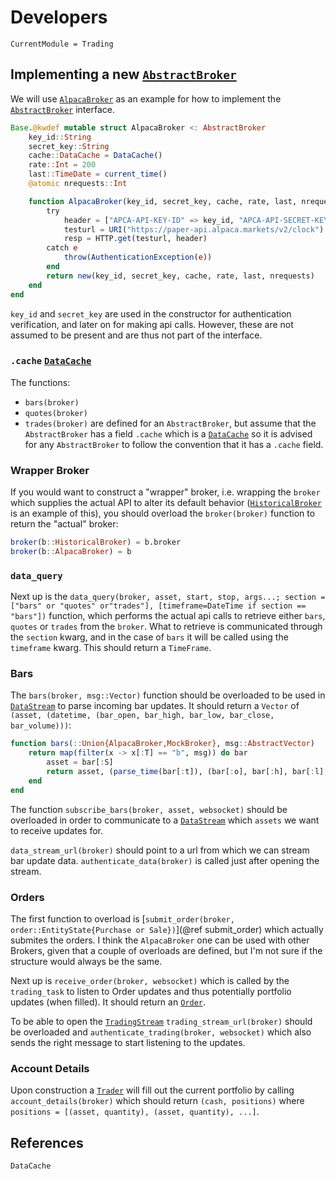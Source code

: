# Developers
```@meta
CurrentModule = Trading
```
## Implementing a new [`AbstractBroker`](@ref)

We will use [`AlpacaBroker`](@ref) as an example for how to implement the [`AbstractBroker`](@ref) interface.

```julia
Base.@kwdef mutable struct AlpacaBroker <: AbstractBroker
    key_id::String
    secret_key::String
    cache::DataCache = DataCache()
    rate::Int = 200
    last::TimeDate = current_time()
    @atomic nrequests::Int

    function AlpacaBroker(key_id, secret_key, cache, rate, last, nrequests)
        try
            header = ["APCA-API-KEY-ID" => key_id, "APCA-API-SECRET-KEY" => secret_key]
            testurl = URI("https://paper-api.alpaca.markets/v2/clock")
            resp = HTTP.get(testurl, header)
        catch e
            throw(AuthenticationException(e))
        end
        return new(key_id, secret_key, cache, rate, last, nrequests)
    end
end
```
`key_id` and `secret_key` are used in the constructor for authentication verification, and later on for making api calls.
However, these are not assumed to be present and are thus not part of the interface.

### `.cache` [`DataCache`](@ref)
The functions:
- `bars(broker)`
- `quotes(broker)`
- `trades(broker)`
are defined for an `AbstractBroker`, but assume that the `AbstractBroker` has a field `.cache` which is a [`DataCache`](@ref) so
it is advised for any `AbstractBroker` to follow the convention that it has a `.cache` field.

### Wrapper Broker
If you would want to construct a "wrapper" broker, i.e. wrapping the `broker` which supplies the actual API to alter its default behavior
([`HistoricalBroker`](@ref) is an example of this), you should overload the `broker(broker)` function to return the "actual" broker:

```julia
broker(b::HistoricalBroker) = b.broker
broker(b::AlpacaBroker) = b
```

### `data_query`
Next up is the `data_query(broker, asset, start, stop, args...; section = ["bars" or "quotes" or"trades"], [timeframe=DateTime if section == "bars"])` function,
which performs the actual api calls to retrieve either `bars`, `quotes` or `trades` from the `broker`. What to retrieve is communicated through the `section` kwarg, and in the case of `bars` it will be called using the `timeframe` kwarg.
This should return a `TimeFrame`.

### Bars
The `bars(broker, msg::Vector)` function should be overloaded to be used in [`DataStream`](@ref) to parse incoming bar updates. It should return
a `Vector` of `(asset, (datetime, (bar_open, bar_high, bar_low, bar_close, bar_volume)))`:
```julia
function bars(::Union{AlpacaBroker,MockBroker}, msg::AbstractVector)
    return map(filter(x -> x[:T] == "b", msg)) do bar
        asset = bar[:S]
        return asset, (parse_time(bar[:t]), (bar[:o], bar[:h], bar[:l], bar[:c], bar[:v]))
    end
end
```

The function `subscribe_bars(broker, asset, websocket)` should be overloaded in order to communicate to a [`DataStream`](@ref) which `assets` we want to receive updates for.

`data_stream_url(broker)` should point to a url from which we can stream bar update data.
`authenticate_data(broker)` is called just after opening the stream.

### Orders
The first function to overload is [`submit_order(broker, order::EntityState{Purchase or Sale})`](@ref submit_order) which actually submites the orders.
I think the `AlpacaBroker` one can be used with other Brokers, given that a couple of overloads are defined, but I'm not sure if the structure
would always be the same.

Next up is `receive_order(broker, websocket)` which is called by the `trading_task` to listen to Order updates and thus potentially portfolio updates (when filled).
It should return an [`Order`](@ref).

To be able to open the [`TradingStream`](@ref) `trading_stream_url(broker)` should be overloaded and `authenticate_trading(broker, websocket)` which also sends
the right message to start listening to the updates.

### Account Details
Upon construction a [`Trader`](@ref) will fill out the current portfolio by calling `account_details(broker)` which should return `(cash, positions)` where
`positions = [(asset, quantity), (asset, quantity), ...]`.

## References
```@docs
DataCache
```
